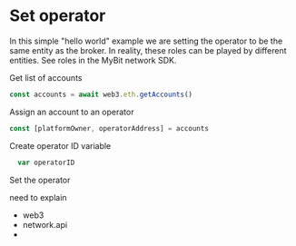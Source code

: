 # Set operator

In this simple "hello world" example we are setting the operator to be the same entity as the broker. In reality, these roles can be played by different entities. See roles in the MyBit network SDK. 

Get list of accounts 

```javascript
const accounts = await web3.eth.getAccounts()
```

Assign an account to an operator

```javascript
const [platformOwner, operatorAddress] = accounts
```

Create operator ID variable 

```javascript
  var operatorID
```

Set the operator





need to explain

* web3
* network.api
* 
